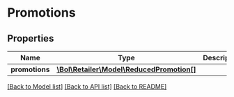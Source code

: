 # Promotions

## Properties
Name | Type | Description | Notes
------------ | ------------- | ------------- | -------------
**promotions** | [**\Bol\Retailer\Model\ReducedPromotion[]**](ReducedPromotion.md) |  | [optional] 

[[Back to Model list]](../README.md#documentation-for-models) [[Back to API list]](../README.md#documentation-for-api-endpoints) [[Back to README]](../README.md)



